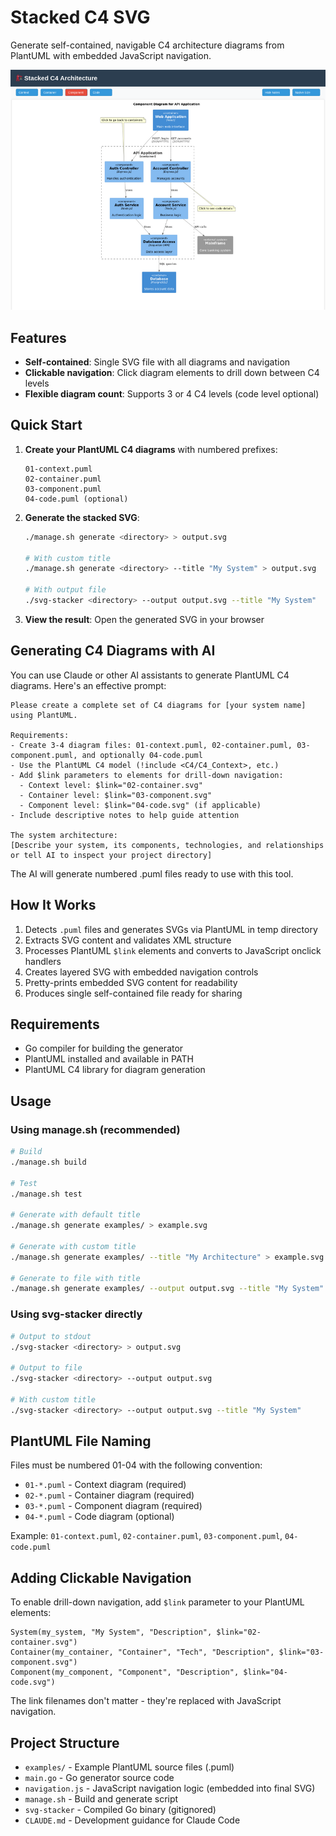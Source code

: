 # Stacked C4 SVG

Generate self-contained, navigable C4 architecture diagrams from PlantUML with embedded JavaScript navigation.

[![Demo Screenshot](docs/demo-thumb.png)](docs/demo.png)

## Features

- **Self-contained**: Single SVG file with all diagrams and navigation
- **Clickable navigation**: Click diagram elements to drill down between C4 levels
- **Flexible diagram count**: Supports 3 or 4 C4 levels (code level optional)

## Quick Start

1. **Create your PlantUML C4 diagrams** with numbered prefixes:
   ```
   01-context.puml
   02-container.puml
   03-component.puml
   04-code.puml (optional)
   ```

2. **Generate the stacked SVG**:
   ```bash
   ./manage.sh generate <directory> > output.svg

   # With custom title
   ./manage.sh generate <directory> --title "My System" > output.svg

   # With output file
   ./svg-stacker <directory> --output output.svg --title "My System"
   ```

3. **View the result**: Open the generated SVG in your browser

## Generating C4 Diagrams with AI

You can use Claude or other AI assistants to generate PlantUML C4 diagrams. Here's an effective prompt:

```
Please create a complete set of C4 diagrams for [your system name] using PlantUML.

Requirements:
- Create 3-4 diagram files: 01-context.puml, 02-container.puml, 03-component.puml, and optionally 04-code.puml
- Use the PlantUML C4 model (!include <C4/C4_Context>, etc.)
- Add $link parameters to elements for drill-down navigation:
  - Context level: $link="02-container.svg"
  - Container level: $link="03-component.svg"
  - Component level: $link="04-code.svg" (if applicable)
- Include descriptive notes to help guide attention

The system architecture:
[Describe your system, its components, technologies, and relationships or tell AI to inspect your project directory]
```

The AI will generate numbered .puml files ready to use with this tool.

## How It Works

1. Detects `.puml` files and generates SVGs via PlantUML in temp directory
2. Extracts SVG content and validates XML structure
3. Processes PlantUML `$link` elements and converts to JavaScript onclick handlers
4. Creates layered SVG with embedded navigation controls
5. Pretty-prints embedded SVG content for readability
6. Produces single self-contained file ready for sharing

## Requirements

- Go compiler for building the generator
- PlantUML installed and available in PATH
- PlantUML C4 library for diagram generation

## Usage

### Using manage.sh (recommended)

```bash
# Build
./manage.sh build

# Test
./manage.sh test

# Generate with default title
./manage.sh generate examples/ > example.svg

# Generate with custom title
./manage.sh generate examples/ --title "My Architecture" > example.svg

# Generate to file with title
./manage.sh generate examples/ --output output.svg --title "My System"
```

### Using svg-stacker directly

```bash
# Output to stdout
./svg-stacker <directory> > output.svg

# Output to file
./svg-stacker <directory> --output output.svg

# With custom title
./svg-stacker <directory> --output output.svg --title "My System"
```

## PlantUML File Naming

Files must be numbered 01-04 with the following convention:
- `01-*.puml` - Context diagram (required)
- `02-*.puml` - Container diagram (required)
- `03-*.puml` - Component diagram (required)
- `04-*.puml` - Code diagram (optional)

Example: `01-context.puml`, `02-container.puml`, `03-component.puml`, `04-code.puml`

## Adding Clickable Navigation

To enable drill-down navigation, add `$link` parameter to your PlantUML elements:

```plantuml
System(my_system, "My System", "Description", $link="02-container.svg")
Container(my_container, "Container", "Tech", "Description", $link="03-component.svg")
Component(my_component, "Component", "Description", $link="04-code.svg")
```

The link filenames don't matter - they're replaced with JavaScript navigation.

## Project Structure

- `examples/` - Example PlantUML source files (.puml)
- `main.go` - Go generator source code
- `navigation.js` - JavaScript navigation logic (embedded into final SVG)
- `manage.sh` - Build and generate script
- `svg-stacker` - Compiled Go binary (gitignored)
- `CLAUDE.md` - Development guidance for Claude Code

